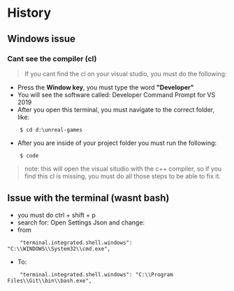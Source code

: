 # History

## Windows issue

### Cant see the compiler (cl)
> If you cant find the cl on your visual studio, you must do the following:
* Press the **Window key**, you must type the word **"Developer"**
* You will see the software called: Developer Command Prompt for VS 2019
* After you open this terminal, you must navigate to the correct folder, like: 
```
	$ cd d:\unreal-games
```
* After you are inside of your project folder you must run the following:
``` 
	$ code
```
> note: this will open the visual situdio with the c++ compiler, so if you find this cl is missing, you must do all those steps to be able to fix it.

## Issue with the terminal (wasnt bash)
* you must do ctrl + shift + p
* search for: Open Settings Json and change:
 * from
```
    "terminal.integrated.shell.windows": "C:\\WINDOWS\\System32\\cmd.exe",
```
 * To: 
```
    "terminal.integrated.shell.windows": "C:\\Program Files\\Git\\bin\\bash.exe",
```
